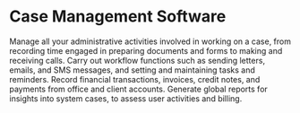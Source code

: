 # Case Management Software

Manage all your administrative activities involved in working on a case, from recording time engaged in preparing documents and forms to making and receiving calls.
Carry out workflow functions such as sending letters, emails, and SMS messages, and setting and maintaining tasks and reminders. Record financial transactions, invoices, credit notes, and payments from office and client accounts.
Generate global reports for insights into system cases, to assess user activities and billing.
